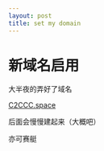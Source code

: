 ```yaml
---
layout: post
title: set my domain
---
```


# 新域名启用

大半夜的弄好了域名

[C2CCC.space](http://C2CCC.space)

后面会慢慢建起来（大概吧）

亦可赛艇